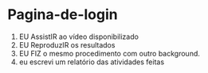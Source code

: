 # Pagina-de-login

1) EU AssistIR ao vídeo disponibilizado
2) EU ReproduzIR os resultados
3) EU FIZ o mesmo procedimento com outro background.
4) eu escrevi um relatório das atividades feitas
